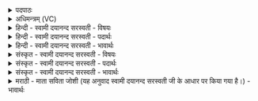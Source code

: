 <details><summary>पदपाठः</summary>

सः। प्र॒थ॒मः। बृह॒स्पतिः॑। चि॒कि॒त्वान्। तस्मै॑। इन्द्रा॑य। सु॒तम्। आ। जु॒हो॒त॒। स्वाहा॑। तृ॒म्पन्तु॑। होत्राः॑। मध्वः॑। याः। स्वि॑ष्टा॒ इति॒ सुऽइ॑ष्टाः। याः। सुप्री॑ता॒ इति॒ सुऽप्री॑ताः। सुहु॑ता॒ इति॑ सुऽहु॑ताः। यत्। स्वाहा॑। अया॑ट्। अ॒ग्नीत्। १५।
</details>

<details><summary>अधिमन्त्रम् (VC)</summary>

- विश्वेदेवा देवताः
- वत्सार काश्यप ऋषिः
- निचृद् ब्राह्मी अनुष्टुप्
- गान्धारः
</details>

<details><summary>हिन्दी - स्वामी दयानन्द सरस्वती - विषयः</summary>

अब स्वामी और सेवक के कर्म्म को अगले मन्त्र में कहा है ॥
</details>

<details><summary>हिन्दी - स्वामी दयानन्द सरस्वती - पदार्थः</summary>

पदार्थान्वयभाषाः -  हे शिष्यो ! तुम लोग जैसे वह पूर्व मन्त्र से प्रतिपादित (प्रथमः) आदि मित्र (चिकित्वान्) विज्ञानवान् (बृहस्पतिः) सब विद्यायुक्त वाणी का पालनेवाला जिस ऐश्वर्य्य के लिये प्रयत्न करता है, वैसे (तस्मै) उस (इन्द्राय) ऐश्वर्य के लिये (स्वाहा) सत्य वाणी और (सुतम्) निष्पादित श्रेष्ठ व्यवहार का (आजुहोत) अच्छे प्रकार ग्रहण करो और जैसे (यत्) जो (होत्राः) योग स्वीकार करने के योग्य वा (याः) जो (मध्वः) माधुर्य्यादिगुणयुक्त (स्विष्टाः) जिनसे कि अच्छे-अच्छे इष्ट काम बनते हैं (याः) वा जो ऐसी हैं कि (सुहुताः) जिनसे अच्छे प्रकार हवन आदि कर्म्म सिद्ध होते हैं (सुप्रीताः) और अच्छे प्रकार प्रसन्न रहती हैं, वे विद्वान् स्त्रीजन वा (अग्नीत्) कोई अच्छी प्रेरणा को प्राप्त हुआ विद्वान् योगी (स्वाहा) सत्यवाणी से (अयाट्) सभों को सत्कृत करता और तृप्त रहता है। आप लोग उन स्त्रियों और उस योगी के समान (तृम्पन्तु) तृप्त हूजिये ॥१५॥
</details>

<details><summary>हिन्दी - स्वामी दयानन्द सरस्वती - भावार्थः</summary>

भावार्थभाषाः -  इस मन्त्र में वाचकलुप्तोपमालङ्कार है। जैसे योगी विद्वान् और योगिनी विद्वानों की स्त्रीजन परमैश्वर्य्य के लिये यत्न करें और जैसे सेवक अपने स्वामी का सेवन करता है, वैसे अन्य पुरुषों को भी उचित है कि उन-उन कामों में प्रवृत होकर अपनी अभीष्ट सिद्धि को पहुँचे ॥१५॥
</details>

<details><summary>संस्कृत - स्वामी दयानन्द सरस्वती - विषयः</summary>

अथ स्वामिसेवककृत्यमाह ॥
</details>

<details><summary>संस्कृत - स्वामी दयानन्द सरस्वती - पदार्थः</summary>

पदार्थान्वयभाषाः -  हे शिष्या ! यूयं यथा स पूर्वोक्तो मित्रः प्रथमश्चिकित्वान् बृहस्पतिर्यस्मै प्रयतेत, तस्मै इन्द्राय स्वाहा सुतमाजुहोत। तथा यद्या होत्रा या मध्वः स्विष्टा याः सुहुता सुप्रीताः स्त्रियोऽग्नीत् कश्चिद् योगी च स्वाहायाट् तथा भवन्तस्तृम्पन्तु ॥१५॥
</details>

<details><summary>संस्कृत - स्वामी दयानन्द सरस्वती - भावार्थः</summary>

भावार्थभाषाः -  अत्र वाचकलुप्तोपमालङ्कारः। यथा योगिनो विद्वांसो योगिन्यो विदुष्यश्च परमैश्वर्य्यप्राप्तये प्रयतन्ते, यथा च सेवकः स्वामिसेवनमाचरति, तथैवान्यैः तत्तत् कर्म्मणि प्रवृत्त्य स्वाभीष्टसिद्धिः सम्पादनीया ॥१५॥
</details>

<details><summary>मराठी - माता सविता जोशी (यह अनुवाद स्वामी दयानन्द सरस्वती जी के आधार पर किया गया है।) - भावार्थः</summary>

भावार्थभाषाः -  या मंत्रात वाचकलुप्तोपमालंकार आहे. ज्याप्रमाणे विद्वान योगी व विदुषी योगिनी व विद्वानाच्रुा स्त्रिया परम ऐश्वर्यासाठी प्रयत्न करतात व सेवक आपल्या स्वामीची सेवा करतात, त्याप्रमाणे इतरांनीही आपापल्या कामात राहून आपल्या अभीष्ट सिद्धीसाठी प्रयत्न करून ती प्राप्त करावी.
</details>